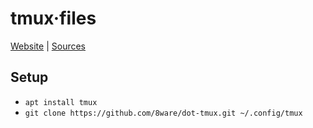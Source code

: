 
tmux·files
==========

[Website] | [Sources]

[Website]: https://tmux.github.io/
[Sources]: https://github.com/tmux/tmux


Setup
-----

* `apt install tmux`
* `git clone https://github.com/8ware/dot-tmux.git ~/.config/tmux`

